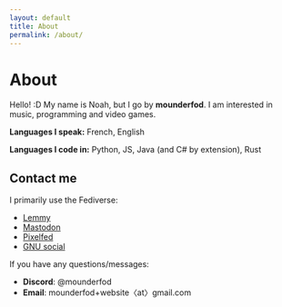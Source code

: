 ```yaml
---
layout: default
title: About
permalink: /about/
---
```


# About

Hello! :D My name is Noah, but I go by **mounderfod**. I am interested in music,
programming and video games.

**Languages I speak:** French, English

**Languages I code in:** Python, JS, Java (and C# by extension), Rust

## Contact me
I primarily use the Fediverse:

- [Lemmy](https://lemmy.sdf.org/u/mounderfod)
- [Mastodon](https://mastodon.sdf.org/@mounderfod)
- [Pixelfed](https://metapixl.com/i/web/profile/577395471914797016)
- [GNU social](http://osli.rf.gd/mounderfod)

If you have any questions/messages:

- **Discord**: @mounderfod
- **Email**: mounderfod+website〈at〉gmail.com

